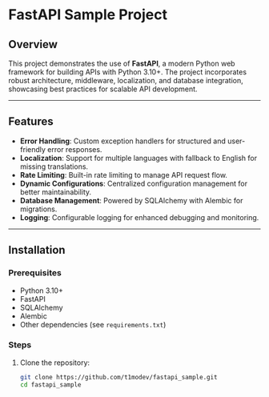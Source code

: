 # FastAPI Sample Project

## Overview

This project demonstrates the use of **FastAPI**, a modern Python web framework for building APIs with Python 3.10+. The project incorporates robust architecture, middleware, localization, and database integration, showcasing best practices for scalable API development.

---

## Features

- **Error Handling**: Custom exception handlers for structured and user-friendly error responses.
- **Localization**: Support for multiple languages with fallback to English for missing translations.
- **Rate Limiting**: Built-in rate limiting to manage API request flow.
- **Dynamic Configurations**: Centralized configuration management for better maintainability.
- **Database Management**: Powered by SQLAlchemy with Alembic for migrations.
- **Logging**: Configurable logging for enhanced debugging and monitoring.

---

## Installation

### Prerequisites
- Python 3.10+
- FastAPI
- SQLAlchemy
- Alembic
- Other dependencies (see `requirements.txt`)

### Steps

1. Clone the repository:
   ```bash
   git clone https://github.com/t1modev/fastapi_sample.git
   cd fastapi_sample
